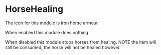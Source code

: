 HorseHealing
============

The icon for this module is iron horse armour

When enabled this module does nothing

When disabled this module stops horses from healing. NOTE the item will still be consumed, the horse will not be healed
however.